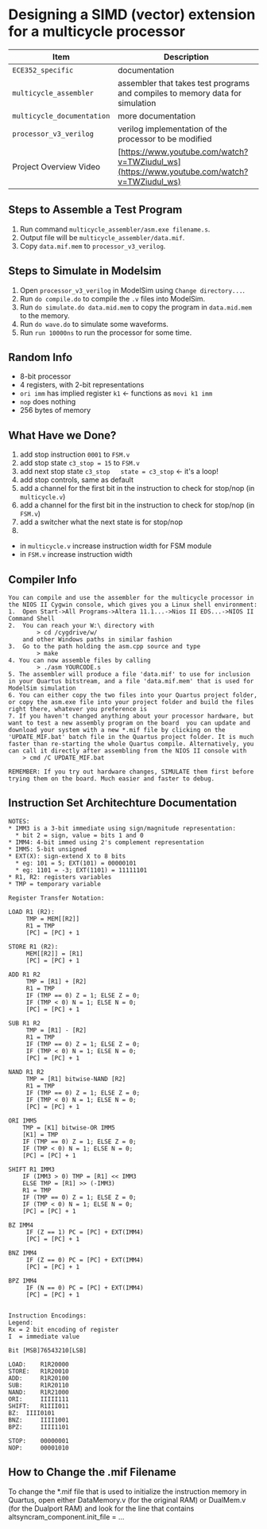 # Designing a SIMD (vector) extension for a multicycle processor

|Item|Description|
|---|---|
|`ECE352_specific`| documentation|
|`multicycle_assembler`| assembler that takes test programs and compiles to memory data for simulation|
|`multicycle_documentation`| more documentation|
|`processor_v3_verilog`| verilog implementation of the processor to be modified|
|Project Overview Video|[https://www.youtube.com/watch?v=TWZiudul_ws](https://www.youtube.com/watch?v=TWZiudul_ws)|

## Steps to Assemble a Test Program

1) Run command `multicycle_assembler/asm.exe filename.s`.
2) Output file will be `multicycle_assembler/data.mif`.
3) Copy `data.mif.mem` to `processor_v3_verilog`.

## Steps to Simulate in Modelsim

1) Open `processor_v3_verilog` in ModelSim using `Change directory...`.
2) Run `do compile.do` to compile the `.v` files into ModelSim.
3) Run `do simulate.do data.mid.mem` to copy the program in `data.mid.mem` to the memory.
4) Run `do wave.do` to simulate some waveforms.
5) Run `run 10000ns` to run the processor for some time.

## Random Info

- 8-bit processor
- 4 registers, with 2-bit representations
- `ori imm` has implied register `k1` <- functions as `movi k1 imm`
- `nop` does nothing
- 256 bytes of memory

## What Have we Done?

1) add stop instruction `0001` to `FSM.v`
2) add stop state `c3_stop = 15` to `FSM.v`
3) add next stop state `c3_stop   state = c3_stop` <- it's a loop!
4) add stop controls, same as default
5) add a channel for the first bit in the instruction to check for stop/nop (in `multicycle.v`)
6) add a channel for the first bit in the instruction to check for stop/nop (in `FSM.v`)
7) add a switcher what the next state is for stop/nop
8) 

- in `multicycle.v` increase instruction width for FSM module
- in `FSM.v` increase instruction width

## Compiler Info
```
You can compile and use the assembler for the multicycle processor in the NIOS II Cygwin console, which gives you a Linux shell environment:
1.	Open Start->All Programs->Altera 11.1...->Nios II EDS...->NIOS II Command Shell
2.  You can reach your W:\ directory with 
		> cd /cygdrive/w/
	and other Windows paths in similar fashion
3.	Go to the path holding the asm.cpp source and type
		> make
4. You can now assemble files by calling
		> ./asm YOURCODE.s
5. The assembler will produce a file 'data.mif' to use for inclusion in your Quartus bitstream, and a file 'data.mif.mem' that is used for ModelSim simulation
6. You can either copy the two files into your Quartus project folder, or copy the asm.exe file into your project folder and build the files right there, whatever you preference is
7. If you haven't changed anything about your processor hardware, but want to test a new assembly program on the board  you can update and download your system with a new *.mif file by clicking on the 'UPDATE_MIF.bat' batch file in the Quartus project folder. It is much faster than re-starting the whole Quartus compile. Alternatively, you can call it directly after assembling from the NIOS II console with
	> cmd /C UPDATE_MIF.bat
	
REMEMBER: If you try out hardware changes, SIMULATE them first before trying them on the board. Much easier and faster to debug.
```


## Instruction Set Architechture Documentation

```
NOTES:
* IMM3 is a 3-bit immediate using sign/magnitude representation:
  * bit 2 = sign, value = bits 1 and 0
* IMM4: 4-bit immed using 2's complement representation
* IMM5: 5-bit unsigned
* EXT(X): sign-extend X to 8 bits
  * eg: 101 = 5; EXT(101) = 00000101
  * eg: 1101 = -3; EXT(1101) = 11111101
* R1, R2: registers variables
* TMP = temporary variable

Register Transfer Notation:

LOAD R1 (R2):
     TMP = MEM[[R2]]
     R1 = TMP
     [PC] = [PC] + 1

STORE R1 (R2):
     MEM[[R2]] = [R1]
     [PC] = [PC] + 1

ADD R1 R2
     TMP = [R1] + [R2]
     R1 = TMP
     IF (TMP == 0) Z = 1; ELSE Z = 0;
     IF (TMP < 0) N = 1; ELSE N = 0;
     [PC] = [PC] + 1

SUB R1 R2
     TMP = [R1] - [R2]
     R1 = TMP
     IF (TMP == 0) Z = 1; ELSE Z = 0;
     IF (TMP < 0) N = 1; ELSE N = 0;
     [PC] = [PC] + 1

NAND R1 R2
     TMP = [R1] bitwise-NAND [R2]
     R1 = TMP
     IF (TMP == 0) Z = 1; ELSE Z = 0;
     IF (TMP < 0) N = 1; ELSE N = 0;
     [PC] = [PC] + 1

ORI IMM5
    TMP = [K1] bitwise-OR IMM5
    [K1] = TMP
    IF (TMP == 0) Z = 1; ELSE Z = 0;
    IF (TMP < 0) N = 1; ELSE N = 0;
    [PC] = [PC] + 1

SHIFT R1 IMM3
    IF (IMM3 > 0) TMP = [R1] << IMM3
    ELSE TMP = [R1] >> (-IMM3)
    R1 = TMP
    IF (TMP == 0) Z = 1; ELSE Z = 0;
    IF (TMP < 0) N = 1; ELSE N = 0;
    [PC] = [PC] + 1

BZ IMM4
     IF (Z == 1) PC = [PC] + EXT(IMM4)
     [PC] = [PC] + 1

BNZ IMM4
     IF (Z == 0) PC = [PC] + EXT(IMM4)
     [PC] = [PC] + 1

BPZ IMM4
     IF (N == 0) PC = [PC] + EXT(IMM4)
     [PC] = [PC] + 1


Instruction Encodings:
Legend:
Rx = 2 bit encoding of register
I  = immediate value

Bit [MSB]76543210[LSB]

LOAD:    R1R20000
STORE:	 R1R20010
ADD:	 R1R20100
SUB:	 R1R20110
NAND:	 R1R21000
ORI:	 IIIII111
SHIFT:	 R1III011
BZ:	 IIII0101
BNZ:	 IIII1001
BPZ:	 IIII1101

STOP:	 00000001
NOP:	 00001010

```

## How to Change the .mif Filename

To change the *.mif file that is used to initialize the instruction 
memory in Quartus, open either DataMemory.v (for the original RAM) or 
DualMem.v (for the Dualport RAM) and look for the line that contains
altsyncram_component.init_file = ...
